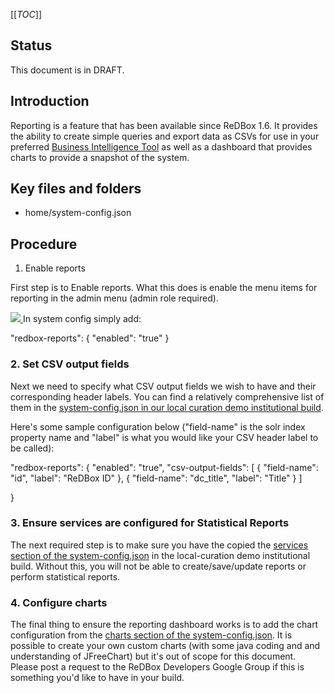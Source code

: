 [[_TOC_]]


## []()Status

This document is in DRAFT.
## []()Introduction

Reporting is a feature that has been available since ReDBox 1.6. It provides the ability to create simple queries and export data as CSVs for use in your preferred [Business Intelligence Tool](http://en.wikipedia.org/wiki/Business_intelligence_tools) as well as a dashboard that provides charts to provide a snapshot of the system.
## []()Key files and folders


* home/system-config.json

## []()Procedure

1. Enable reports


First step is to Enable reports. What this does is enable the menu items for reporting in the admin menu (admin role required).

[![](https://sites.google.com/a/redboxresearchdata.com.au/public/_/rsrc/1375681260791/documentation/how-to/configure-reporting/admin%20Menu.png)
](documentation-how-to-configure-reporting-admin%20Menu-png?attredirects=0)In system config simply add:

"redbox-reports": {
        "enabled": "true"
}

### []()2.  Set CSV output fields

Next we need to specify what CSV output fields we wish to have and their corresponding header labels. You can find a relatively comprehensive list of them in the [system-config.json in our local curation demo institutional build](https://github.com/redbox-mint/redbox-build-dev-local/blob/master/src/main/config/home/system-config.json#L833).

Here's some sample configuration below ("field-name" is the solr index property name and "label" is what you would like your CSV header label to be called):


"redbox-reports": {
        "enabled": "true",
        "csv-output-fields": [
            {
                "field-name": "id",
                "label": "ReDBox ID"
            },
            {
                "field-name": "dc_title",
                "label": "Title"
            }
        ]

}

### []()3. Ensure services are configured for Statistical Reports

The next required step is to make sure you have the copied the [services section of the system-config.json](https://github.com/redbox-mint/redbox-build-dev-local/blob/master/src/main/config/home/system-config.json#L632) in the local-curation demo institutional build. Without this, you will not be able to create/save/update reports or perform statistical reports.




### []()4. Configure charts

The final thing to ensure the reporting dashboard works is to add the chart configuration from the [charts section of the system-config.json](https://github.com/redbox-mint/redbox-build-dev-local/blob/master/src/main/config/home/system-config.json#L776). It is possible to create your own custom charts (with some java coding and and understanding of JFreeChart) but it's out of scope for this document. Please post a request to the ReDBox Developers Google Group if this is something you'd like to have in your build.

### []()